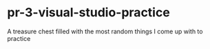 # pr-3-visual-studio-practice

A treasure chest filled with the most random things I come up with to practice